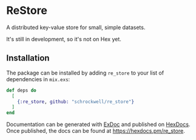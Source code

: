 # ReStore

A distributed key-value store for small, simple datasets.

It's still in development, so it's not on Hex yet.

## Installation

The package can be installed by adding `re_store` to your list of dependencies in `mix.exs`:

```elixir
def deps do
  [
    {:re_store, github: "schrockwell/re_store"}
  ]
end
```

Documentation can be generated with [ExDoc](https://github.com/elixir-lang/ex_doc)
and published on [HexDocs](https://hexdocs.pm). Once published, the docs can
be found at <https://hexdocs.pm/re_store>.
